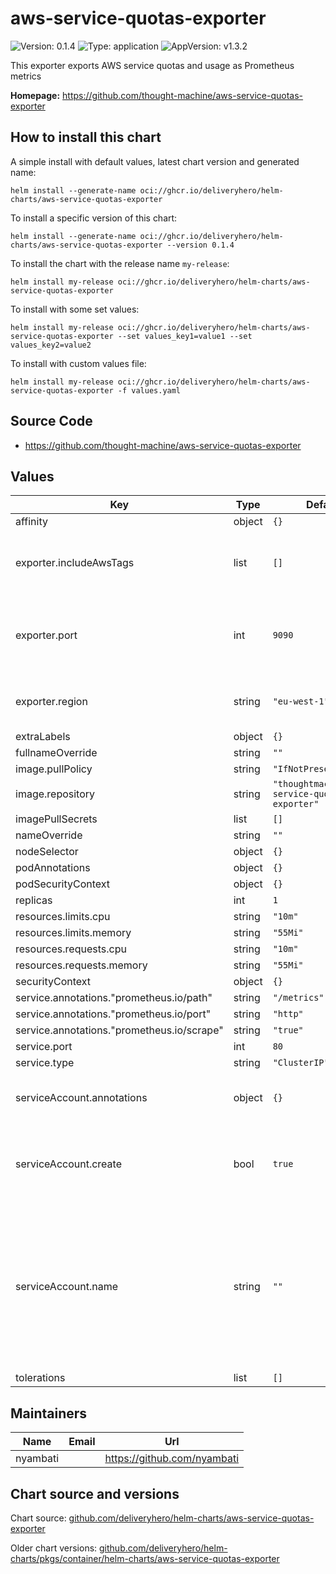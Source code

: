 # aws-service-quotas-exporter

![Version: 0.1.4](https://img.shields.io/badge/Version-0.1.4-informational?style=flat-square) ![Type: application](https://img.shields.io/badge/Type-application-informational?style=flat-square) ![AppVersion: v1.3.2](https://img.shields.io/badge/AppVersion-v1.3.2-informational?style=flat-square)

This exporter exports AWS service quotas and usage as Prometheus metrics

**Homepage:** <https://github.com/thought-machine/aws-service-quotas-exporter>

## How to install this chart

A simple install with default values, latest chart version and generated name:

```console
helm install --generate-name oci://ghcr.io/deliveryhero/helm-charts/aws-service-quotas-exporter
```

To install a specific version of this chart:

```console
helm install --generate-name oci://ghcr.io/deliveryhero/helm-charts/aws-service-quotas-exporter --version 0.1.4
```

To install the chart with the release name `my-release`:

```console
helm install my-release oci://ghcr.io/deliveryhero/helm-charts/aws-service-quotas-exporter
```

To install with some set values:

```console
helm install my-release oci://ghcr.io/deliveryhero/helm-charts/aws-service-quotas-exporter --set values_key1=value1 --set values_key2=value2
```

To install with custom values file:

```console
helm install my-release oci://ghcr.io/deliveryhero/helm-charts/aws-service-quotas-exporter -f values.yaml
```

## Source Code

* <https://github.com/thought-machine/aws-service-quotas-exporter>

## Values

| Key | Type | Default | Description |
|-----|------|---------|-------------|
| affinity | object | `{}` |  |
| exporter.includeAwsTags | list | `[]` | List of aws resource tags to include as labels |
| exporter.port | int | `9090` | The port the exporter metrics will be exposed on |
| exporter.region | string | `"eu-west-1"` | Aws region quotas will be fetched from |
| extraLabels | object | `{}` |  |
| fullnameOverride | string | `""` |  |
| image.pullPolicy | string | `"IfNotPresent"` |  |
| image.repository | string | `"thoughtmachine/aws-service-quotas-exporter"` |  |
| imagePullSecrets | list | `[]` |  |
| nameOverride | string | `""` |  |
| nodeSelector | object | `{}` |  |
| podAnnotations | object | `{}` |  |
| podSecurityContext | object | `{}` |  |
| replicas | int | `1` |  |
| resources.limits.cpu | string | `"10m"` |  |
| resources.limits.memory | string | `"55Mi"` |  |
| resources.requests.cpu | string | `"10m"` |  |
| resources.requests.memory | string | `"55Mi"` |  |
| securityContext | object | `{}` |  |
| service.annotations."prometheus.io/path" | string | `"/metrics"` |  |
| service.annotations."prometheus.io/port" | string | `"http"` |  |
| service.annotations."prometheus.io/scrape" | string | `"true"` |  |
| service.port | int | `80` |  |
| service.type | string | `"ClusterIP"` |  |
| serviceAccount.annotations | object | `{}` | Annotations to add to the service account |
| serviceAccount.create | bool | `true` | Specifies whether a service account should be created |
| serviceAccount.name | string | `""` | The name of the service account to use. If not set and create is true, a name is generated using the fullname template |
| tolerations | list | `[]` |  |

## Maintainers

| Name | Email | Url |
| ---- | ------ | --- |
| nyambati |  | <https://github.com/nyambati> |

## Chart source and versions

Chart source: [github.com/deliveryhero/helm-charts/aws-service-quotas-exporter](https://github.com/deliveryhero/helm-charts/tree/master/stable/aws-service-quotas-exporter)

Older chart versions: [github.com/deliveryhero/helm-charts/pkgs/container/helm-charts/aws-service-quotas-exporter](https://github.com/deliveryhero/helm-charts/pkgs/container/helm-charts%2Faws-service-quotas-exporter)
